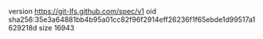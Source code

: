 version https://git-lfs.github.com/spec/v1
oid sha256:35e3a64881bb4b95a01cc82f96f2914eff26236f1f65ebde1d99517a1629218d
size 16943
